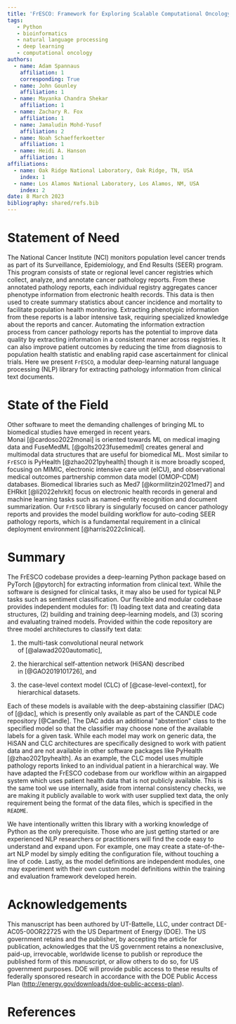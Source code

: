 ```yaml
---
title: 'FrESCO: Framework for Exploring Scalable Computational Oncology'
tags:
   - Python
   - bioinformatics
   - natural language processing
   - deep learning
   - computational oncology
authors:
  - name: Adam Spannaus
    affiliation: 1
    corresponding: True
  - name: John Gounley
    affiliation: 1
  - name: Mayanka Chandra Shekar
    affiliation: 1
  - name: Zachary R. Fox
    affiliation: 1
  - name: Jamaludin Mohd-Yusof
    affiliation: 2
  - name: Noah Schaefferkoetter
    affiliation: 1
  - name: Heidi A. Hanson
    affiliation: 1
affiliations:
  - name: Oak Ridge National Laboratory, Oak Ridge, TN, USA
    index: 1
  - name: Los Alamos National Laboratory, Los Alamos, NM, USA
    index: 2
date: 8 March 2023
bibliography: shared/refs.bib
---
```


# Statement of Need

The National Cancer Institute (NCI) monitors population level cancer
trends as part of its Surveillance, Epidemiology, and End Results (SEER)
program. This program consists of state or regional level cancer
registries which collect, analyze, and annotate cancer pathology
reports. From these annotated pathology reports, each individual
registry aggregates cancer phenotype information from electronic health
records. This data is then used to create summary statistics about
cancer incidence and mortality to facilitate population health
monitoring. Extracting phenotypic information from these reports is a
labor intensive task, requiring specialized knowledge about the reports
and cancer. Automating the information extraction process from cancer
pathology reports has the potential to improve data quality by
extracting information in a consistent manner across registries. It can
also improve patient outcomes by reducing the time from diagnosis to
population health statistic and enabling rapid case ascertainment for
clinical trials. Here we present `FrESCO`, a modular deep-learning
natural language processing (NLP) library for extracting pathology
information from clinical text documents.

# State of the Field

Other software to meet the demanding challenges of bringing ML to
biomedical studies have emerged in recent years.
Monai [@cardoso2022monai] is oriented towards ML on medical imaging data
and FuseMedML [@golts2023fusemedml] creates general and multimodal data
structures that are useful for biomedical ML. Most similar to `FrESCO`
is PyHealth [@zhao2021pyhealth] though it is more broadly scoped,
focusing on MIMIC, electronic intensive care unit (eICU), and
observational medical outcomes partnership common data model (OMOP-CDM)
databases. Biomedical libraries such as Med7 [@kormilitzin2021med7] and
EHRkit [@li2022ehrkit] focus on electronic health records in general and
machine learning tasks such as named-entity recognition and document
summarization. Our `FrESCO` library is singularly focused on cancer
pathology reports and provides the model building workflow for
auto-coding SEER pathology reports, which is a fundamental requirement
in a clinical deployment environment [@harris2022clinical].

# Summary

The FrESCO codebase provides a deep-learning Python package based on
PyTorch [@pytorch] for extracting information from clinical text. While
the software is designed for clinical tasks, it may also be used for
typical NLP tasks such as sentiment classification. Our flexible and
modular codebase provides independent modules for: (1) loading text data
and creating data structures, (2) building and training deep-learning
models, and (3) scoring and evaluating trained models. Provided within
the code repository are three model architectures to classify text data:

1.  the multi-task convolutional neural network
    of [@alawad2020automatic],

2.  the hierarchical self-attention network (HiSAN) described
    in [@GAO2019101726], and

3.  the case-level context model (CLC) of [@case-level-context], for
    hierarchical datasets.

Each of these models is available with the deep-abstaining classifier
(DAC) of [@dac], which is presently only available as part of the CANDLE
code repository [@Candle]. The DAC adds an additional "abstention" class
to the specified model so that the classifier may choose none of the
available labels for a given task. While each model may work on generic
data, the HiSAN and CLC architectures are specifically designed to work
with patient data and are not available in other software packages like
PyHealth [@zhao2021pyhealth]. As an example, the CLC model uses multiple
pathology reports linked to an individual patient in a hierarchical way.
We have adapted the FrESCO codebase from our workflow within an airgapped system
which uses patient health data that is not publicly available.
This is the same tool we use internally, aside from internal consistency checks,
we are making it publicly available
to work with user supplied text data, the only requirement being the
format of the data files, which is specified in the `README`.

We have intentionally written this library with a working knowledge of
Python as the only prerequisite. Those who are just getting started or
are experienced NLP researchers or practitioners will find the code easy
to understand and expand upon. For example, one may create a
state-of-the-art NLP model by simply editing the configuration file,
without touching a line of code. Lastly, as the model definitions are
independent modules, one may experiment with their own custom model
definitions within the training and evaluation framework developed
herein.

# Acknowledgements

This manuscript has been authored by UT-Battelle, LLC, under
contract DE-AC05-00OR22725 with the US Department of Energy (DOE).
The US government retains and the publisher, by accepting the
article for publication, acknowledges that the US government retains
a nonexclusive, paid-up, irrevocable, worldwide license to publish
or reproduce the published form of this manuscript, or allow others
to do so, for US government purposes. DOE will provide public access
to these results of federally sponsored research in accordance with
the DOE Public Access Plan (http://energy.gov/downloads/doe-public-access-plan).

# References

